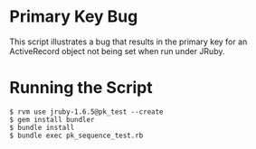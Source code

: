 # Primary Key Bug

This script illustrates a bug that results in the primary key
for an ActiveRecord object not being set when run under JRuby.

# Running the Script

    $ rvm use jruby-1.6.5@pk_test --create
    $ gem install bundler
    $ bundle install
    $ bundle exec pk_sequence_test.rb

